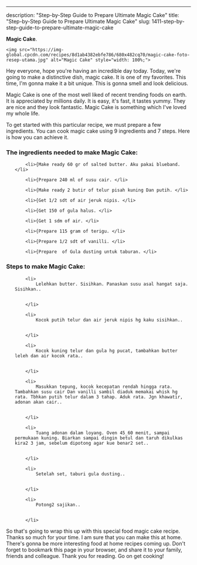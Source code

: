---
description: "Step-by-Step Guide to Prepare Ultimate Magic Cake"
title: "Step-by-Step Guide to Prepare Ultimate Magic Cake"
slug: 1411-step-by-step-guide-to-prepare-ultimate-magic-cake

<p>
	<strong>Magic Cake</strong>. 
	
</p>
<p>
	
	<img src="https://img-global.cpcdn.com/recipes/8d1ab4382ebfe786/680x482cq70/magic-cake-foto-resep-utama.jpg" alt="Magic Cake" style="width: 100%;">
	
	
</p>
<p>
	Hey everyone, hope you're having an incredible day today. Today, we're going to make a distinctive dish, magic cake. It is one of my favorites. This time, I'm gonna make it a bit unique. This is gonna smell and look delicious.
</p>
	
<p>
	Magic Cake is one of the most well liked of recent trending foods on earth. It is appreciated by millions daily. It is easy, it's fast, it tastes yummy. They are nice and they look fantastic. Magic Cake is something which I've loved my whole life.
</p>
<p>
	
</p>

<p>
To get started with this particular recipe, we must prepare a few ingredients. You can cook magic cake using 9 ingredients and 7 steps. Here is how you can achieve it.
</p>

<h3>The ingredients needed to make Magic Cake:</h3>

<ol>
	
		<li>{Make ready 60 gr of salted butter. Aku pakai blueband. </li>
	
		<li>{Prepare 240 ml of susu cair. </li>
	
		<li>{Make ready 2 butir of telur pisah kuning Dan putih. </li>
	
		<li>{Get 1/2 sdt of air jeruk nipis. </li>
	
		<li>{Get 150 of gula halus. </li>
	
		<li>{Get 1 sdm of air. </li>
	
		<li>{Prepare 115 gram of terigu. </li>
	
		<li>{Prepare 1/2 sdt of vanilli. </li>
	
		<li>{Prepare  of Gula dusting untuk taburan. </li>
	
</ol>
<p>
	
</p>

<h3>Steps to make Magic Cake:</h3>

<ol>
	
		<li>
			Lelehkan butter. Sisihkan. Panaskan susu asal hangat saja. Sisihkan..
			
			
		</li>
	
		<li>
			Kocok putih telur dan air jeruk nipis hg kaku sisihkan..
			
			
		</li>
	
		<li>
			Kocok kuning telur dan gula hg pucat, tambahkan butter leleh dan air kocok rata..
			
			
		</li>
	
		<li>
			Masukkan tepung, kocok kecepatan rendah hingga rata. Tambahkan susu cair Dan vanilli sambil diaduk memakai whisk hg rata. Tbhkan putih telur dalam 3 tahap. Aduk rata. Jgn khawatir, adonan akan cair..
			
			
		</li>
	
		<li>
			Tuang adonan dalam loyang. Oven 45_60 menit, sampai permukaan kuning. Biarkan sampai dingin betul dan taruh dikulkas kira2 3 jam, sebelum dipotong agar kue benar2 set..
			
			
		</li>
	
		<li>
			Setelah set, taburi gula dusting..
			
			
		</li>
	
		<li>
			Potong2 sajikan..
			
			
		</li>
	
</ol>

<p>
	
</p>

<p>
	So that's going to wrap this up with this special food magic cake recipe. Thanks so much for your time. I am sure that you can make this at home. There's gonna be more interesting food at home recipes coming up. Don't forget to bookmark this page in your browser, and share it to your family, friends and colleague. Thank you for reading. Go on get cooking!
</p>
